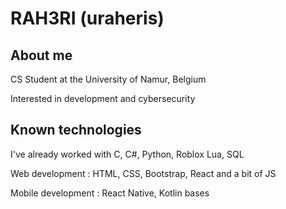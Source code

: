# RAH3RI (uraheris)

## About me
CS Student at the University of Namur, Belgium

Interested in development and cybersecurity


## Known technologies
I've already worked with C, C#, Python, Roblox Lua, SQL

Web development : HTML, CSS, Bootstrap, React and a bit of JS

Mobile development : React Native, Kotlin bases
